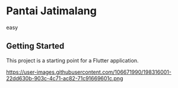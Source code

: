 # Pantai Jatimalang

easy

## Getting Started

This project is a starting point for a Flutter application.

https://user-images.githubusercontent.com/106671990/198316001-22dd630b-903c-4c71-ac82-71c91669601c.png
